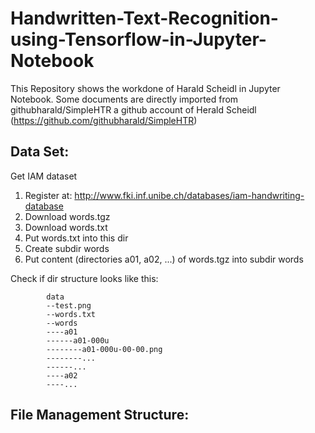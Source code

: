 # Handwritten-Text-Recognition-using-Tensorflow-in-Jupyter-Notebook
This Repository shows the workdone of Harald Scheidl in Jupyter Notebook. 
Some documents are directly imported from githubharald/SimpleHTR a github account of Herald Scheidl
(https://github.com/githubharald/SimpleHTR)
## Data Set:
Get IAM dataset
1. Register at: http://www.fki.inf.unibe.ch/databases/iam-handwriting-database
2. Download words.tgz 
3. Download words.txt
4. Put words.txt into this dir
5. Create subdir words
6. Put content (directories a01, a02, ...) of words.tgz into subdir words

Check if dir structure looks like this:

            data
            --test.png
            --words.txt
            --words
            ----a01
            ------a01-000u
            --------a01-000u-00-00.png
            --------...
            ------...
            ----a02
            ----...
## File Management Structure:
